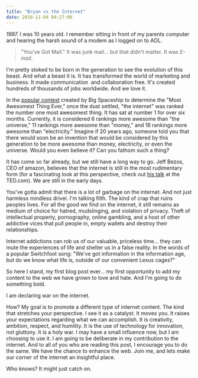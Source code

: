 ```yaml
---
title: "Bryan vs the Internet"
date: 2010-11-04 04:27:00
---
```


*1997.* I was 10 years old. I remember sitting in front of my parents computer and hearing the harsh sound of a modem as I logged on to AOL.

> "You've Got Mail."
It was junk mail... but that didn't matter. It was *E-mail*.

I'm pretty stoked to be born in the generation to see the evolution of this beast. And what a beast it is. It has transformed the world of marketing and business. It made communication  and collaboration free. It's created hundreds of thousands of jobs worldwide. And we love it.

In the <a href="http://mostawesomestthingever.com/" target="_blank">popular contest</a> created by Big Spaceship to determine the "Most Awesomest Thing Ever," once the dust settled, "the internet" was ranked the number one most awesomest thing. It has sat at number 1 for over six months. Currently, it is considered 6 rankings more awesome than "the universe," 11 rankings more awesome than "money," and 16 rankings more awesome than "electricity." Imagine if 20 years ago, someone told you that there would soon be an invention that would be considered by this generation to be more awesome than money, electricity, or even the universe. Would you even believe it? Can you fathom such a thing?

It has come so far already, but we still have a long way to go. Jeff Bezos, CEO of amazon, believes that the internet is still in the most rudimentary form (for a fascinating look at this perspective, check out [his talk][1] at the TED.com). We are still in the early days.

 [1]: http://www.ted.com/talks/jeff_bezos_on_the_next_web_innovation.html

You've gotta admit that there is a lot of garbage on the internet. And not just harmless mindless drivel. I'm talking filth. The kind of crap that ruins peoples lives. For all the good we find on the internet, it still remains as medium of choice for hatred, mudslinging, and violation of privacy. Theft of intellectual property, pornography, online gambling, and a host of other addictive vices that pull people in, empty wallets and destroy their relationships.

Internet addictions can rob us of our valuable, priceless time... they can mute the experiences of life and shelter us in a false reality. In the words of a popular Switchfoot song: "We've got information in the information age, but do we know what life is, outside of our convenient Lexus cages?"

So here I stand, my first blog post ever... my first opportunity to add my content to the web we have grown to love and hate. And I'm going to do something bold.

I am declaring war on the internet.

How? My goal is to promote a different type of internet content. The kind that stretches your perspective. I see it as a catalyst. It moves you. It raises your expectations regarding what we can accomplish. It is creativity, ambition, respect, and humility. It is the use of technology for innovation, not gluttony. It is a holy war. I may have a small influence now, but I am choosing to use it. I am going to be deliberate in my contribution to the internet. And to all of you who are reading this post, I encourage you to do the same. We have the chance to enhance the web. Join me, and lets make our corner of the internet an insightful place.

Who knows? It might just catch on.
